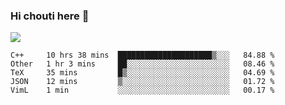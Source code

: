 ### Hi chouti here 👋

![](https://github-readme-stats.vercel.app/api?username=l0nl1f3)

<!--START_SECTION:waka-->
```text
C++     10 hrs 38 mins  █████████████████████▒░░░   84.88 % 
Other   1 hr 3 mins     ██░░░░░░░░░░░░░░░░░░░░░░░   08.46 % 
TeX     35 mins         █▒░░░░░░░░░░░░░░░░░░░░░░░   04.69 % 
JSON    12 mins         ▒░░░░░░░░░░░░░░░░░░░░░░░░   01.72 % 
VimL    1 min           ░░░░░░░░░░░░░░░░░░░░░░░░░   00.17 % 
```
<!--END_SECTION:waka-->

<!--
**l0nl1f3/l0nl1f3** is a ✨ _special_ ✨ repository because its `README.md` (this file) appears on your GitHub profile.

Here are some ideas to get you started:

- 🔭 I’m currently working on ...
- 🌱 I’m currently learning ...
- 👯 I’m looking to collaborate on ...
- 🤔 I’m looking for help with ...
- 💬 Ask me about ...
- 📫 How to reach me: ...
- 😄 Pronouns: ...
- ⚡ Fun fact: ...
-->
